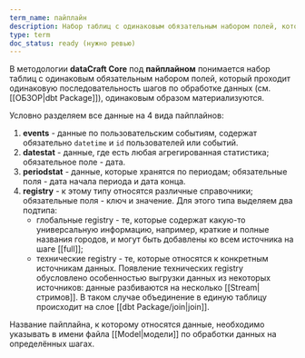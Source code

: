 ```yaml
---
term_name: пайплайн
description: Набор таблиц с одинаковым обязательным набором полей, который проходит одинаковую последовательность шагов по обработке данных
type: term
doc_status: ready (нужно ревью)
---
```

В методологии **dataCraft Core** под **пайплайном** понимается набор таблиц с одинаковым обязательным набором полей, который проходит одинаковую последовательность шагов по обработке данных (см. [[ОБЗОР|dbt Package]]), одинаковым образом материализуются. 

Условно разделяем все данные на 4 вида пайплайнов:
1. **events** - данные по пользовательским событиям, содержат обязательно `datetime` и `id` пользователей или событий.
2. **datestat** - данные, где есть любая агрегированная статистика; обязательное поле - дата.
3. **periodstat** - данные, которые хранятся по периодам; обязательные поля - дата начала периода и дата конца.
4. **registry** - к этому типу относятся различные справочники; обязательные поля - ключ и значение. Для этого типа выделяем два подтипа:
    - глобальные registry - те, которые содержат какую-то универсальную информацию, например, краткие и полные названия городов, и могут быть добавлены ко всем источника на шаге [[full]];
    - технические registry - те, которые относятся к конкретным источникам данных. Появление технических registry обусловлено особенностью выгрузки данных из некоторых источников: данные разбиваются на несколько [[Stream|стримов]]. В таком случае объединение в единую таблицу происходит на слое [[dbt Package/join|join]].

Название пайплайна, к которому относятся данные, необходимо указывать в имени файла [[Model|модели]] по обработки данных на определённых шагах. 
